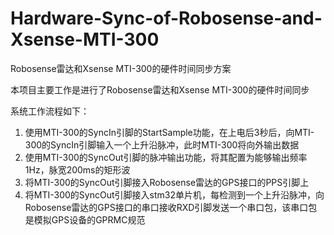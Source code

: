 # Hardware-Sync-of-Robosense-and-Xsense-MTI-300
Robosense雷达和Xsense MTI-300的硬件时间同步方案

本项目主要工作是进行了Robosense雷达和Xsense MTI-300的硬件时间同步

系统工作流程如下：
1. 使用MTI-300的SyncIn引脚的StartSample功能，在上电后3秒后，向MTI-300的SyncIn引脚输入一个上升沿脉冲，此时MTI-300将向外输出数据
2. 使用MTI-300的SyncOut引脚的脉冲输出功能，将其配置为能够输出频率1Hz，脉宽200ms的矩形波
3. 将MTI-300的SyncOut引脚接入Robosense雷达的GPS接口的PPS引脚上
4. 将MTI-300的SyncOut引脚接入stm32单片机，每检测到一个上升沿脉冲，向Robosense雷达的GPS接口的串口接收RXD引脚发送一个串口包，该串口包是模拟GPS设备的GPRMC规范








